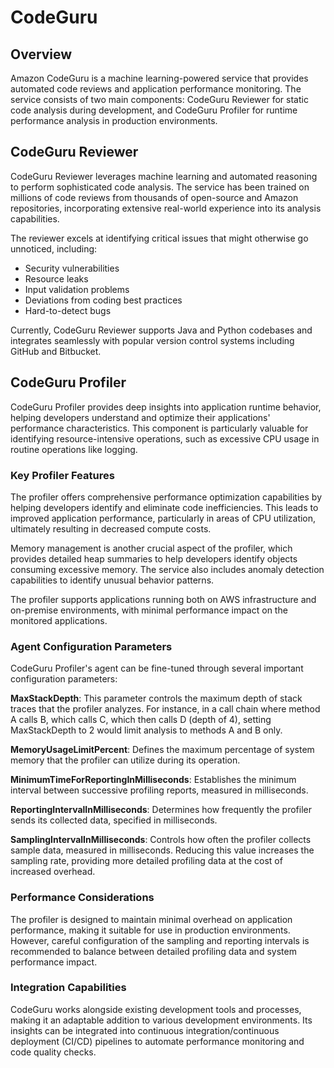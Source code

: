 # CodeGuru

## Overview

Amazon CodeGuru is a machine learning-powered service that provides automated code reviews and application performance monitoring. The service consists of two main components: CodeGuru Reviewer for static code analysis during development, and CodeGuru Profiler for runtime performance analysis in production environments.

## CodeGuru Reviewer

CodeGuru Reviewer leverages machine learning and automated reasoning to perform sophisticated code analysis. The service has been trained on millions of code reviews from thousands of open-source and Amazon repositories, incorporating extensive real-world experience into its analysis capabilities.

The reviewer excels at identifying critical issues that might otherwise go unnoticed, including:
- Security vulnerabilities
- Resource leaks
- Input validation problems
- Deviations from coding best practices
- Hard-to-detect bugs

Currently, CodeGuru Reviewer supports Java and Python codebases and integrates seamlessly with popular version control systems including GitHub and Bitbucket.

## CodeGuru Profiler

CodeGuru Profiler provides deep insights into application runtime behavior, helping developers understand and optimize their applications' performance characteristics. This component is particularly valuable for identifying resource-intensive operations, such as excessive CPU usage in routine operations like logging.

### Key Profiler Features

The profiler offers comprehensive performance optimization capabilities by helping developers identify and eliminate code inefficiencies. This leads to improved application performance, particularly in areas of CPU utilization, ultimately resulting in decreased compute costs.

Memory management is another crucial aspect of the profiler, which provides detailed heap summaries to help developers identify objects consuming excessive memory. The service also includes anomaly detection capabilities to identify unusual behavior patterns.

The profiler supports applications running both on AWS infrastructure and on-premise environments, with minimal performance impact on the monitored applications.

### Agent Configuration Parameters

CodeGuru Profiler's agent can be fine-tuned through several important configuration parameters:

**MaxStackDepth**: This parameter controls the maximum depth of stack traces that the profiler analyzes. For instance, in a call chain where method A calls B, which calls C, which then calls D (depth of 4), setting MaxStackDepth to 2 would limit analysis to methods A and B only.

**MemoryUsageLimitPercent**: Defines the maximum percentage of system memory that the profiler can utilize during its operation.

**MinimumTimeForReportingInMilliseconds**: Establishes the minimum interval between successive profiling reports, measured in milliseconds.

**ReportingIntervalInMilliseconds**: Determines how frequently the profiler sends its collected data, specified in milliseconds.

**SamplingIntervalInMilliseconds**: Controls how often the profiler collects sample data, measured in milliseconds. Reducing this value increases the sampling rate, providing more detailed profiling data at the cost of increased overhead.

### Performance Considerations

The profiler is designed to maintain minimal overhead on application performance, making it suitable for use in production environments. However, careful configuration of the sampling and reporting intervals is recommended to balance between detailed profiling data and system performance impact.

### Integration Capabilities

CodeGuru works alongside existing development tools and processes, making it an adaptable addition to various development environments. Its insights can be integrated into continuous integration/continuous deployment (CI/CD) pipelines to automate performance monitoring and code quality checks.
